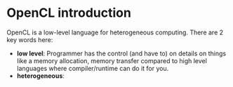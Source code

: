 # OpenCL introduction

OpenCL is a low-level language for heterogeneous computing. There are 2 key words here:
* **low level**: Programmer has the control (and have to) on details on things like a memory allocation, memory transfer compared to
high level languages where compiler/runtime can do it for you.
* **heterogeneous**: 
